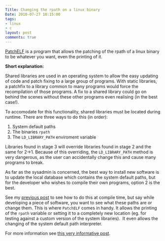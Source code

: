 ```yaml
---
Title: Changing the rpath on a linux binary
Date: 2010-07-27 10:15:00
tags:
- linux
- c
layout: post
comments: true
---
```




[PatchELF](https://nixos.org/patchelf.html ) is a program that allows the patching of the rpath of a
linux binary to be whatever you want, even the printing of it.

<!--more-->

**Short explanation:**

Shared libraries are used in an operating system to allow the easy
updating of code and patch fixing to a large group of programs. With
static libraries, a patchfix to a library common to many programs would
force the recompilation of those programs. A fix to a shared library
could go on behind the scenes without these other programs even
realising (in the best case!).

To accomodate for this functionality, shared libraries must be located
during runtime. There are three ways to do this (in order):

1.  System default paths
2.  The binaries `rpath`
3.  The `LD_LIBRARY_PATH` enviroment variable


Libraries found in stage 3 will override libraries found in stage 2 and
the same for 2-\>1. Because of this overriding, the `LD_LIBRARY_PATH`
method is very dangerous, as the user can accidentally change this and
cause many programs to break.

As far as the sysadmin is concerned, the best way to install new
software is to update the local database which contains the system
default paths, but for the developer who wishes to compile their own
programs, option 2 is the best.

See my [previous post](/posts/2010-07-08-linking-on-linux/) to see how to do this at compile time, but say
while developing a piece of software, you want to see what these paths
are or change them. This is where `PatchELF` comes in handy. It allows
the printing of the `rpath` variable or setting it to a completely new
location (eg. for testing against a custom version of the system
libraries).  It even allows the changing of the system default path
interpreter.

For more information see [this very informative post](https://www.eyrie.org/~eagle/notes/rpath.html ).
